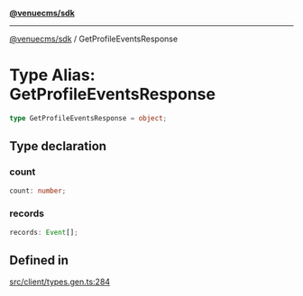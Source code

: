[**@venuecms/sdk**](../Index.md)

***

[@venuecms/sdk](../Index.md) / GetProfileEventsResponse

# Type Alias: GetProfileEventsResponse

```ts
type GetProfileEventsResponse = object;
```

## Type declaration

### count

```ts
count: number;
```

### records

```ts
records: Event[];
```

## Defined in

[src/client/types.gen.ts:284](https://github.com/venuecms/sdk/blob/655afdbbb73b0333dc2f8ae63a5e6dccc97fd3b5/src/client/types.gen.ts#L284)
